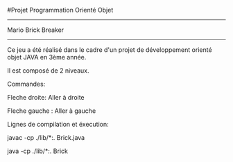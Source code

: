 #Projet Programmation Orienté Objet

*********************************************************************************************************
Mario Brick Breaker
*********************************************************************************************************

Ce jeu a été réalisé dans le cadre d'un projet de développement orienté objet JAVA en 3ème année. 

Il est composé de 2 niveaux.

Commandes:
 

Fleche droite: Aller à droite

Fleche gauche : Aller à gauche	


Lignes de compilation et éxecution:

javac -cp ./lib/*:. Brick.java

java -cp ./lib/*:. Brick

